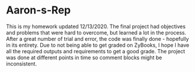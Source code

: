 # Aaron-s-Rep
This is my homework updated 12/13/2020. The final project had objectives and problems that were hard to overcome, but learned a lot in the process. After a great number of trial and error, the code was finally done - hopefully in its entirety. Due to not being able to get graded on ZyBooks, I hope I have all the required outputs and requirements to get a good grade. The project was done at different points in time so comment blocks might be inconsistent.
